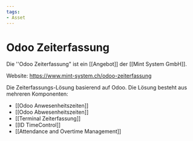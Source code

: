 ```yaml
---
tags:
- Asset
---
```

# Odoo Zeiterfassung
Die ''Odoo Zeiterfassung" ist ein [[Angebot]] der [[Mint System GmbH]].

Website: <https://www.mint-system.ch/odoo-zeiterfassung>

Die Zeiterfassungs-Lösung basierend auf Odoo. Die Lösung besteht aus mehreren Komponenten:

* [[Odoo Anwesenheitszeiten]]
* [[Odoo Abwesenheitszeiten]]
* [[Terminal Zeiterfassung]]
* [[ID TimeControl]]
* [[Attendance and Overtime Management]]